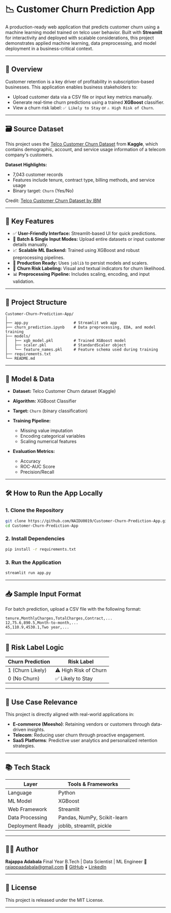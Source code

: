 

# 📉 Customer Churn Prediction App

A production-ready web application that predicts customer churn using a machine learning model trained on telco user behavior. Built with **Streamlit** for interactivity and deployed with scalable considerations, this project demonstrates applied machine learning, data preprocessing, and model deployment in a business-critical context.

---

## 🚀 Overview

Customer retention is a key driver of profitability in subscription-based businesses. This application enables business stakeholders to:

* Upload customer data via a CSV file or input key metrics manually.
* Generate real-time churn predictions using a trained **XGBoost** classifier.
* View a churn risk label: `✅ Likely to Stay` or `⚠️ High Risk of Churn`.

---

## 🗃️ Source Dataset

This project uses the [Telco Customer Churn Dataset](https://www.kaggle.com/datasets/blastchar/telco-customer-churn) from **Kaggle**, which contains demographic, account, and service usage information of a telecom company's customers.

**Dataset Highlights:**

* 7,043 customer records
* Features include tenure, contract type, billing methods, and service usage
* Binary target: `Churn` (Yes/No)

Credit: [Telco Customer Churn Dataset by IBM](https://www.kaggle.com/datasets/blastchar/telco-customer-churn)

---

## 🎯 Key Features

* ✅ **User-Friendly Interface:** Streamlit-based UI for quick predictions.
* 🔄 **Batch & Single Input Modes:** Upload entire datasets or input customer details manually.
* 📈 **Scalable ML Backend:** Trained using XGBoost and robust preprocessing pipelines.
* 🧪 **Production Ready:** Uses `joblib` to persist models and scalers.
* 🧠 **Churn Risk Labeling:** Visual and textual indicators for churn likelihood.
* 📊 **Preprocessing Pipeline:** Includes scaling, encoding, and input validation.

---

## 📂 Project Structure

```
Customer-Churn-Prediction-App/
│
├── app.py                    # Streamlit web app
├── churn_prediction.ipynb    # Data preprocessing, EDA, and model training
├── models/
│   ├── xgb_model.pkl         # Trained XGBoost model
│   ├── scaler.pkl            # StandardScaler object
│   └── feature_names.pkl     # Feature schema used during training
├── requirements.txt
└── README.md
```

---

## 🧪 Model & Data

* **Dataset:** Telco Customer Churn dataset (Kaggle)
* **Algorithm:** XGBoost Classifier
* **Target:** `Churn` (binary classification)
* **Training Pipeline:**

  * Missing value imputation
  * Encoding categorical variables
  * Scaling numerical features
* **Evaluation Metrics:**

  * Accuracy
  * ROC-AUC Score
  * Precision/Recall

---

## 🛠️ How to Run the App Locally

### 1. Clone the Repository

```bash
git clone https://github.com/NAIDU0019/Customer-Churn-Prediction-App.git
cd Customer-Churn-Prediction-App
```

### 2. Install Dependencies

```bash
pip install -r requirements.txt
```

### 3. Run the Application

```bash
streamlit run app.py
```

---

## 📥 Sample Input Format

For batch prediction, upload a CSV file with the following format:

```csv
tenure,MonthlyCharges,TotalCharges,Contract,...
12,75.6,890.5,Month-to-month,...
45,110.9,4530.1,Two year,...
```

---

## 🧠 Risk Label Logic

| Churn Prediction | Risk Label            |
| ---------------- | --------------------- |
| 1 (Churn Likely) | ⚠️ High Risk of Churn |
| 0 (No Churn)     | ✅ Likely to Stay      |

---

## 💼 Use Case Relevance

This project is directly aligned with real-world applications in:

* **E-commerce (Meesho)**: Retaining vendors or customers through data-driven insights.
* **Telecom**: Reducing user churn through proactive engagement.
* **SaaS Platforms**: Predictive user analytics and personalized retention strategies.

---

## 📚 Tech Stack

| Layer            | Tools & Frameworks          |
| ---------------- | --------------------------- |
| Language         | Python                      |
| ML Model         | XGBoost                     |
| Web Framework    | Streamlit                   |
| Data Processing  | Pandas, NumPy, Scikit-learn |
| Deployment Ready | joblib, streamlit, pickle   |

---

## 👨‍💻 Author

**Rajappa Adabala**
Final Year B.Tech | Data Scientist | ML Engineer
📧 [rajappaadabala@gmail.com](mailto:rajappaadabala@gmail.com)
🔗 [GitHub](https://github.com/NAIDU0019) • [LinkedIn](https://linkedin.com/in/rajappaadabala)

---

## 📌 License

This project is released under the MIT License.

---


